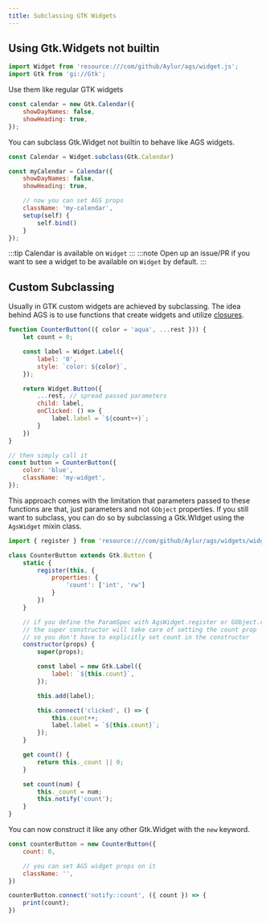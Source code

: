 ```yaml
---
title: Subclassing GTK Widgets
---
```


## Using Gtk.Widgets not builtin

```js
import Widget from 'resource:///com/github/Aylur/ags/widget.js';
import Gtk from 'gi://Gtk';
```

Use them like regular GTK widgets

```js
const calendar = new Gtk.Calendar({
    showDayNames: false,
    showHeading: true,
});
```

You can subclass Gtk.Widget not builtin to behave like AGS widgets.

```js
const Calendar = Widget.subclass(Gtk.Calendar)

const myCalendar = Calendar({
    showDayNames: false,
    showHeading: true,

    // now you can set AGS props
    className: 'my-calendar',
    setup(self) {
        self.bind()
    }
});
```

:::tip
Calendar is available on `Widget`
:::
:::note
Open up an issue/PR if you want to see a widget to be available on `Widget` by default.
:::

## Custom Subclassing

Usually in GTK custom widgets are achieved by subclassing.
The idea behind AGS is to use functions that create widgets
and utilize [closures](https://developer.mozilla.org/en-US/docs/Web/JavaScript/Closures).

```js
function CounterButton(({ color = 'aqua', ...rest })) {
    let count = 0;

    const label = Widget.Label({
        label: '0',
        style: `color: ${color}`,
    });

    return Widget.Button({
        ...rest, // spread passed parameters
        child: label,
        onClicked: () => {
            label.label = `${count++}`;
        }
    })
}

// then simply call it
const button = CounterButton({
    color: 'blue',
    className: 'my-widget',
});
```

This approach comes with the limitation that parameters passed to these
functions are that, just parameters and not `GObject` properties.
If you still want to subclass, you can do so by subclassing
a Gtk.WIdget using the `AgsWidget` mixin class.

```js
import { register } from 'resource:///com/github/Aylur/ags/widgets/widget.js';

class CounterButton extends Gtk.Button {
    static {
        register(this, {
            properties: {
                'count': ['int', 'rw']
            }
        })
    }

    // if you define the ParamSpec with AgsWidget.register or GObject.registerClass
    // the super constructor will take care of setting the count prop
    // so you don't have to explicitly set count in the constructor
    constructor(props) {
        super(props);

        const label = new Gtk.Label({
            label: `${this.count}`,
        });

        this.add(label);

        this.connect('clicked', () => {
            this.count++;
            label.label = `${this.count}`;
        });
    }

    get count() {
        return this._count || 0;
    }

    set count(num) {
        this._count = num;
        this.notify('count');
    }
}
```

You can now construct it like any other Gtk.Widget with the `new` keyword.

```js
const counterButton = new CounterButton({
    count: 0,

    // you can set AGS widget props on it
    className: '',
})

counterButton.connect('notify::count', ({ count }) => {
    print(count);
})
```
